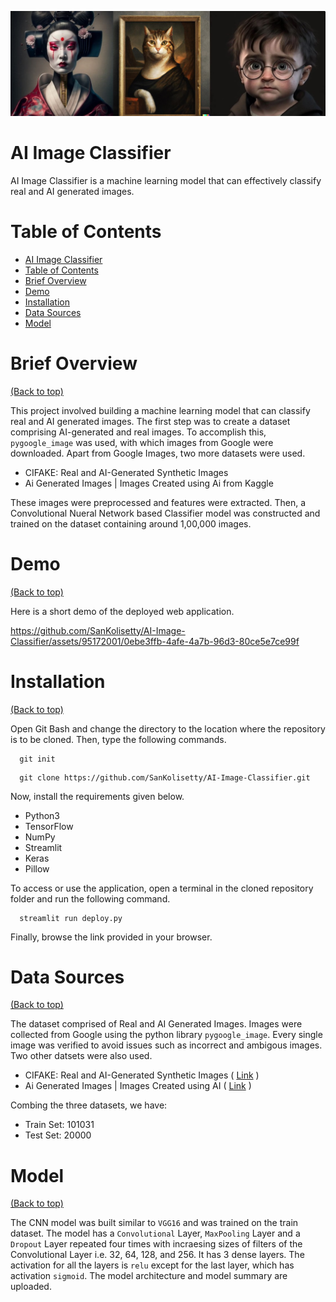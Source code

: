 ![Banner](./banneraiimg.jpg)

# AI Image Classifier

AI Image Classifier is a machine learning model that can effectively classify real and AI generated images.

# Table of Contents

- [AI Image Classifier](#ai-image-classifier)
- [Table of Contents](#table-of-contents)
- [Brief Overview](#brief-overview)
- [Demo](#demo)
- [Installation](#installation)
- [Data Sources](#data-sources)
- [Model](#model)

# Brief Overview
[(Back to top)](#table-of-contents)

This project involved building a machine learning model that can classify real and AI generated images. The first step was to create a dataset comprising AI-generated and real images. To accomplish this, `pygoogle_image` was used, with which images from Google were downloaded. Apart from Google Images, two more datasets were used.

- CIFAKE: Real and AI-Generated Synthetic Images 
- Ai Generated Images | Images Created using Ai from Kaggle

These images were preprocessed and features were extracted. Then, a Convolutional Nueral Network based Classifier model was constructed and trained on the dataset containing around 1,00,000 images.

# Demo
[(Back to top)](#table-of-contents)

Here is a short demo of the deployed web application.

https://github.com/SanKolisetty/AI-Image-Classifier/assets/95172001/0ebe3ffb-4afe-4a7b-96d3-80ce5e7ce99f

# Installation
[(Back to top)](#table-of-contents)

Open Git Bash and change the directory to the location where the repository is to be cloned. Then, type the following commands.

```shell
  git init
```
```shell
  git clone https://github.com/SanKolisetty/AI-Image-Classifier.git
```
Now, install the requirements given below.

- Python3 
- TensorFlow 
- NumPy
- Streamlit
- Keras
- Pillow

To access or use the application, open a terminal in the cloned repository folder and run the following command.

```shell
  streamlit run deploy.py
```
Finally, browse the link provided in your browser.

# Data Sources
[(Back to top)](#table-of-contents)

The dataset comprised of Real and AI Generated Images. Images were collected from Google using the python library `pygoogle_image`. Every single image was verified to avoid issues such as incorrect and ambigous images. Two other datsets were also used.

- CIFAKE: Real and AI-Generated Synthetic Images ( [Link](https://www.kaggle.com/datasets/birdy654/cifake-real-and-ai-generated-synthetic-images) )
- Ai Generated Images | Images Created using AI ( [Link](https://www.kaggle.com/datasets/anasmahmood000/ai-generated-images) )

Combing the three datasets, we have:

- Train Set: 101031
- Test Set: 20000

# Model

[(Back to top)](#table-of-contents)

The CNN model was built similar to `VGG16` and was trained on the train dataset. The model has a `Convolutional` Layer, `MaxPooling` Layer and a `Dropout` Layer repeated four times with incraesing sizes of filters of the Convolutional Layer i.e. 32, 64, 128, and 256. It has 3 dense layers. The activation for all the layers is `relu` except for the last layer, which has activation `sigmoid`. The model architecture and model summary are uploaded.



